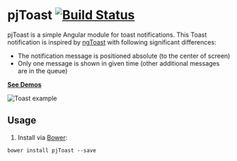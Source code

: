 # pjToast [![Build Status](https://travis-ci.org/peterjurkovic/pjToast.svg)](https://travis-ci.org/peterjurkovic/pjToast)


pjToast is a simple Angular module for toast notifications. This Toast notification is inspired by [ngToast](http://tamerayd.in/ngToast/) with following significant differences:

* The notification message is positioned absolute (to the center of screen)
* Only one message is shown in given time (other additional messages are in the queue)

**[See Demos](http://pjtoast.peterjurkovic.sk/)**

![Toast example](http://pjtoast.peterjurkovic.sk/toast-example.png)

## Usage

1. Install via [Bower](http://bower.io/):
  ```
  bower install pjToast --save
  ```
 
